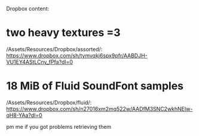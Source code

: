Dropbox content:
# two heavy textures =3
/Assets/Resources/Dropbox/assorted/: https://www.dropbox.com/sh/tymvqkj6spx9pfr/AABDJH-VU1EY4AStLCny_fPfa?dl=0
# 18 MiB of Fluid SoundFont samples
/Assets/Resources/Dropbox/fluid/: https://www.dropbox.com/sh/n27016xm2mq522w/AADfM3SNC2wkhNElw-qH8-YAa?dl=0

pm me if you got problems retrieving them